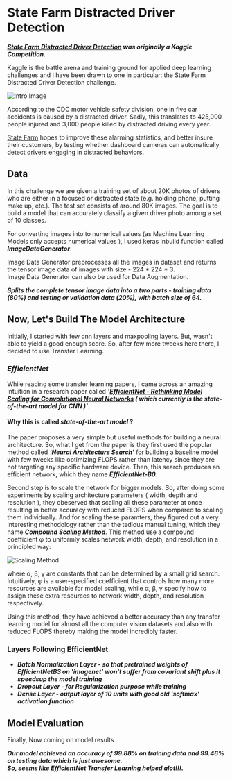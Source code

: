 # State Farm Distracted Driver Detection

***[State Farm Distracted Driver Detection](https://www.kaggle.com/c/state-farm-distracted-driver-detection/overview) was originally a Kaggle Competition.***

Kaggle is the battle arena and training ground for applied deep learning challenges and I have been drawn to one in particular: the State Farm Distracted Driver Detection challenge.

![Intro Image](https://storage.googleapis.com/kaggle-competitions/kaggle/5048/media/drivers_statefarm.png)

According to the CDC motor vehicle safety division, one in five car accidents is caused by a distracted driver. Sadly, this translates to 425,000 people injured and 3,000 people killed by distracted driving every year.

[State Farm](https://www.statefarm.com) hopes to improve these alarming statistics, and better insure their customers, by testing whether dashboard cameras can automatically detect drivers engaging in distracted behaviors.

## Data
In this challenge we are given a training set of about 20K photos of drivers who are either in a focused or distracted state (e.g. holding phone, putting make up, etc.). The test set consists of around 80K images. The goal is to build a model that can accurately classify a given driver photo among a set of 10 classes.

For converting images into to numerical values (as Machine Learning Models only accepts numerical values ), I used keras inbuild function called ***ImageDataGenerator***.

Image Data Generator preprocesses all the images in dataset and returns the tensor image data of images with size - 224 * 224 * 3. <br>Image Data Generator can also be used for Data Augmentation.

***Splits the complete tensor image data into a two parts - training data (80%) and testing or validation data (20%), with batch size of 64.***

## Now, Let's Build The Model Architecture
Initially, I started with few cnn layers and maxpooling layers. But, wasn't able to yield a good enough score. So, after few more tweeks here there, I decided to use Transfer Learning.

### ***EfficientNet***
While reading some transfer learning papers, I came across an amazing intuition in a research paper called ***'[EfficientNet - Rethinking Model Scaling for Convolutional Neural Networks](http://proceedings.mlr.press/v97/tan19a/tan19a.pdf) ( which currently is the state-of-the-art model for CNN )'***.

#### Why this is called ***state-of-the-art model*** ?
The paper proposes a very simple but useful methods for building a neural architecture. So, what I get from the paper is they first used the popular method called ***'[Neural Architecture Search](https://arxiv.org/pdf/2005.11074.pdf)'*** for building a baseline model with few tweeks like optimizing FLOPS rather than latency since they are not targeting any specific hardware device. Then, this search produces an efficient network, which they name ***EfficientNet-B0***.

Second step is to scale the network for bigger models. So, after doing some experiments by scaling architecture parameters ( width, depth and resolution ), they obeserved that scaling all these parameter at once resulting in better accuracy with reduced FLOPS when compared to scaling them individually. And for scaling these paramters, they figured out a very interesting methodology rather than the tedious manual tuning, which they name ***Compound Scaling Method***. This method use a compound coefficient φ to uniformly scales network width, depth, and resolution in a principled way:

![Scaling Method](https://amaarora.github.io/images/dwr.png)

where α, β, γ are constants that can be determined by a small grid search. Intuitively, φ is a user-specified coefficient that controls how many more resources are available for model scaling, while α, β, γ specify how to assign these extra resources to network width, depth, and resolution respectively.

Using this method, they have achieved a better accuracy than any transfer learning model for almost all the computer vision datasets and also with reduced FLOPS thereby making the model incredibly faster.

### Layers Following EfficientNet
* ***Batch Normalization Layer - so that pretrained weights of EfficientNetB3 on 'imagenet' won't suffer from covariant shift plus it speedsup the model training***
* ***Dropout Layer - for Regularization purpose while training***
* ***Dense Layer - output layer of 10 units with good old 'softmax' activation function*** 

## Model Evaluation
Finally, Now coming on model results

***Our model achieved an accuracy of 99.88% on training data and 99.46% on testing data which is just awesome.<br>
So, seems like EfficientNet Transfer Learning helped alot!!!.***
